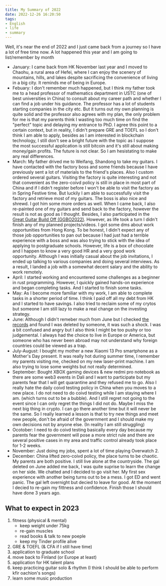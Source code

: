 ```yaml
---
title: My Summary of 2022
date: 2022-12-26 16:20:50
tags: 
- English
- life
- summary
---
```


Well, it's near the end of 2022 and I just came back from a journey so I have a lot of free time now. A lot happened this year and I am going to list/remember by month

- January: I came back from HK November last year and I moved to Chaohu, a rural area of Hefei, where I can enjoy the scenery of mountains, hills, and lakes despite sacrificing the convenience of living in a big city. It reminds me of being in Europe.
- Febuary: I don't remember much happened, but I think my father took me to a head professor of mathematics department in USTC (one of best universities in China) to consult about my career path and whether I can find a job under his guidance. The professor has a lot of students starting companies in the city etc. But it turns out my own planning is quite solid and the professor also agrees with my plan, the only problem for me is that my parents think I wasting too much time on find the "perfect" topic and delaying my entrance to PhD. I agree this point to a certain context, but in reality, I didn't prepare GRE and TOEFL so I don't think I am able to apply, besides as I am interested in blockchain technology, I still don't see a bright future with the topic as I suppose the most successful application is still bitcoin and it's still about making money/gain profits. The future is not clear. So I am hesistating to make any real differences. 
- March: My father drived me to Weifang, Shandong to take my guitars. I have contacted with the factory boss and some friends because I have previously sent a lot of materials to the friend's places. Also I custom ordered several guitars. Visiting the factory is quite interesting and not that convenient as the zero-coivd policy is still in place in most part of China and if I didn't register before I won't be able to visit the factory as in Spring Festive time. But luckily I am able to successfully visit the factory and retrieve most of my guitars. The boss is also nice and shrewd. I got him some more orders as well. When I came back, I also re-painted one of my guitars and send back to the factory, however the result is not as good as I thought. Besides, I also participated in the [Great Guitar Build Off (GGBO2022)](https://greatguitarbuildoff.com/). However, as life took a turn I didn't finish any of my planned projects/videos. I got some dms about work opportunities from Hong Kong. To be honest, I didn't expect any of those job opportunities to pan out because I had just had a terrible experience with a boss and was also trying to stick with the idea of applying to postgraduate schools. However, life is a box of chocolate and I happen to know a very good HR and a very good work opportunity. Although I was initially casual about the job invitations, I ended up talking to various companies and doing several interviews. As a result, I landed a job with a somewhat decent salary and the ability to work remotely.
- April: I started working and encountered some challenges as a beginner in rust programming. However, I quickly gained hands-on experience and began completing tasks. And I started to finish some tasks. 
- May: As I become more familiar with my work, I am able to complete tasks in a shorter period of time. I think I paid off all my debt from HK and I started to have savings. I also tried to reclaim some of my crytos but someone I am still lazy to make a real change on the investing strategy.
- June: Although I didn't remeber much from June but I checked [the records](https://books.dex.moe/2022/06/13/haoliangzhibian/) and found I was deleted by someone, it was such a shock. I was a bit confused and angry but I also think I might be too pushy or too judgemental. I always had the choice to live in Europe or America, but someone who has never been abroad may not understand why foreign countries could be viewed as a trap.
- July-August: I bought my mother a new Xiaomi 13 Pro smartphone as a Mother's Day present. It was really hot during summer time, I remember my parents visiting me, checked on my new laser-print machine. I am also trying to lose some weights but not really determined.
- September: Bought XBOX gaming devices & new redmi pro notebook as there are some web3 events in Dali and I want to participate but my parents fear that I will get quarantine and they refused me to go. Also I really hate the daily coivd testing policy in China when you moves to a new place. I do not need to do coivd testing while I am staying where I am. (which turns out to be a bubble). And I still regret not going to the event since I can only regret the things I did not do. Maybe I miss the next big thing in crypto. I can go there another time but it will never be the same. So I really learned a lesson is that to try new things and meet new people, don't be afraid of the government and I should make my own decisions not by anyone else. (In reality I am still struggling) 
- Ocotober: I need to do coivd testing basically every day because my parents fear the government will pose a more strict rule and there are several positive cases in my area and traffic control already took place for 1-2 weeks.
- November: Just doing my jobs, spent a lot of time playing Overwatch 2.
- December: China lifted zero-coivd policy, the place turns to be chaotic. My parents are both positive. I still live alone at the countryside. The gal deleted on June added me back, I was quite suprise to learn the change on her side. We chatted and I decided to go visit her. My first sex experience with another being turns out to be a mess. I got ED and went panic. The gal left overnight but decied to leave for good. At the moment I decied to re-gain my fittness and confidence. Finish those I should have done 3 years ago.

## What to expect in 2023

1. fitness (physical & mental)
    - keep weight under 75kg
    - re-gain muscles
    - read books & talk to new poeple
    - keep my Tinder profile alive
2. GRE & TOEFL (& CFA if I still have time)
3. application to graduate school
4. move back to Finland (or Europe at least)
5. application for HK talent plans
6. keep practicing guitar solo & rhythm (I think I should be able to perform kfir oachion's songs)
7. learn some music production




